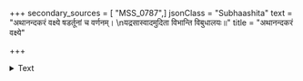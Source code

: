 +++
secondary_sources = [ "MSS_0787",]
jsonClass = "Subhaashita"
text = "अथानन्दकरं वक्ष्ये षडर्तूनां च वर्णनम्।  \nयद्रसास्वादमुदिता विभान्ति विबुधालयः॥"
title = "अथानन्दकरं वक्ष्ये"

+++

<details><summary>Text</summary>

अथानन्दकरं वक्ष्ये षडर्तूनां च वर्णनम्।  
यद्रसास्वादमुदिता विभान्ति विबुधालयः॥
</details>
